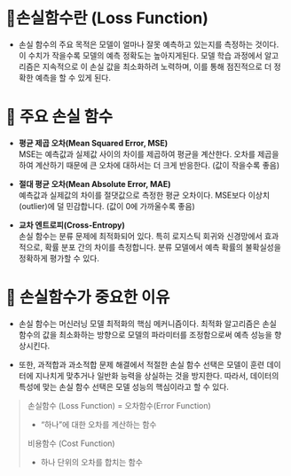 # :book:손실함수란 (Loss Function)
-  손실 함수의 주요 목적은 모델이 얼마나 잘못 예측하고 있는지를 측정하는 것이다. 이 수치가 작을수록 모델의 예측 정확도는 높아지게된다. 모델 학습 과정에서 알고리즘은 지속적으로 이 손실 값을 최소화하려 노력하며, 이를 통해 점진적으로 더 정확한 예측을 할 수 있게 된다.

# :mag_right:	주요 손실 함수
- **평균 제곱 오차(Mean Squared Error, MSE)**  
  MSE는 예측값과 실제값 사이의 차이를 제곱하여 평균을 계산한다. 오차를 제곱을 하여 계산하기 때문에 큰 오차에 대하서는 더 크게 반응한다. (값이 작을수록 좋음)

- **절대 평균 오차(Mean Absolute Error, MAE)**  
  예측값과 실제값의 차이를 절댓값으로 측정한 평균 오차이다. MSE보다 이상치(outlier)에 덜 민감합니다. (값이 0에 가까울수록 좋음)

- **교차 엔트로피(Cross-Entropy)**  
  손실 함수는 분류 문제에 최적화되어 있다. 특히 로지스틱 회귀와 신경망에서 효과적으로, 확률 분포 간의 차이를 측정합니다. 분류 모델에서 예측 확률의 불확실성을 정확하게 평가할 수 있다.

# :mag_right:	손실함수가 중요한 이유
- 손실 함수는 머신러닝 모델 최적화의 핵심 메커니즘이다. 최적화 알고리즘은 손실 함수의 값을 최소화하는 방향으로 모델의 파라미터를 조정함으로써 예측 성능을 향상시킨다.

- 또한, 과적합과 과소적합 문제 해결에서 적절한 손실 함수 선택은 모델이 훈련 데이터에 지나치게 맞추거나 일반화 능력을 상실하는 것을 방지한다. 따라서, 데이터의 특성에 맞는 손실 함수 선택은 모델 성능의 핵심이라고 할 수 있다.



> 손실함수 (Loss Function) = 오차함수(Error Function)  
>  - “하나”에 대한 오차를 계산하는 함수
>
> 비용함수 (Cost Function)  
>  - 하나 단위의 오차를 합치는 함수
